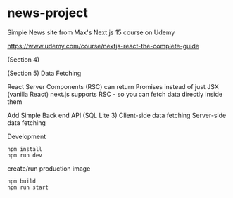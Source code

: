 # news-project

Simple News site from Max's Next.js 15 course on Udemy 

https://www.udemy.com/course/nextjs-react-the-complete-guide


(Section 4)

(Section 5)
Data Fetching

React Server Components (RSC) can return Promises instead of just JSX (vanilla React)
next.js supports RSC - so you can fetch data directly inside them

Add Simple Back end API (SQL Lite 3)
Client-side data fetching
Server-side data fetching

Development
```
npm install
npm run dev
```

create/run production image
```
npm build
npm run start
```